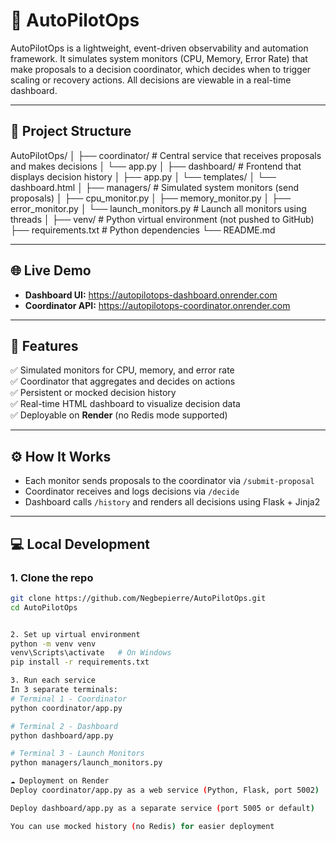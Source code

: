 
# 🧠 AutoPilotOps

AutoPilotOps is a lightweight, event-driven observability and automation framework. It simulates system monitors (CPU, Memory, Error Rate) that make proposals to a decision coordinator, which decides when to trigger scaling or recovery actions. All decisions are viewable in a real-time dashboard.

---

## 🔧 Project Structure

AutoPilotOps/
│
├── coordinator/ # Central service that receives proposals and makes decisions
│ └── app.py
│
├── dashboard/ # Frontend that displays decision history
│ ├── app.py
│ └── templates/
│ └── dashboard.html
│
├── managers/ # Simulated system monitors (send proposals)
│ ├── cpu_monitor.py
│ ├── memory_monitor.py
│ ├── error_monitor.py
│ └── launch_monitors.py # Launch all monitors using threads
│
├── venv/ # Python virtual environment (not pushed to GitHub)
├── requirements.txt # Python dependencies
└── README.md


---

## 🌐 Live Demo

- **Dashboard UI:** https://autopilotops-dashboard.onrender.com
- **Coordinator API:** https://autopilotops-coordinator.onrender.com

---

## 🚀 Features

✅ Simulated monitors for CPU, memory, and error rate  
✅ Coordinator that aggregates and decides on actions  
✅ Persistent or mocked decision history  
✅ Real-time HTML dashboard to visualize decision data  
✅ Deployable on **Render** (no Redis mode supported)

---

## ⚙️ How It Works

- Each monitor sends proposals to the coordinator via `/submit-proposal`
- Coordinator receives and logs decisions via `/decide`
- Dashboard calls `/history` and renders all decisions using Flask + Jinja2

---

## 💻 Local Development

### 1. Clone the repo

```bash
git clone https://github.com/Negbepierre/AutoPilotOps.git
cd AutoPilotOps


2. Set up virtual environment
python -m venv venv
venv\Scripts\activate   # On Windows
pip install -r requirements.txt

3. Run each service
In 3 separate terminals:
# Terminal 1 - Coordinator
python coordinator/app.py

# Terminal 2 - Dashboard
python dashboard/app.py

# Terminal 3 - Launch Monitors
python managers/launch_monitors.py

☁️ Deployment on Render
Deploy coordinator/app.py as a web service (Python, Flask, port 5002)

Deploy dashboard/app.py as a separate service (port 5005 or default)

You can use mocked history (no Redis) for easier deployment
